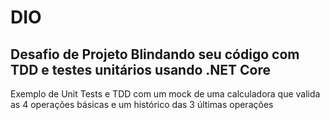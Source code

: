# DIO

## Desafio de Projeto Blindando seu código com TDD e testes unitários usando .NET Core

Exemplo de Unit Tests e TDD com um mock de uma calculadora que valida as 4 operações básicas e um histórico das 3 últimas operações